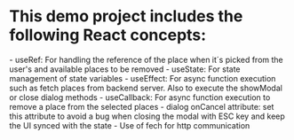 <h1>This demo project includes the following React concepts:</h1>
- useRef: For handling the reference of the place when it´s picked from the user's and available places to be removed
- useState: For state management of state variables
- useEffect: For async function execution such as fetch places from backend server. Also to execute the showModal or close dialog methods
- useCallback: For async function execution to remove a place from the selected places
- dialog onCancel attribute: set this attribute to avoid a bug when closing the modal with ESC key and keep the UI synced with the state
- Use of fech for http communication
